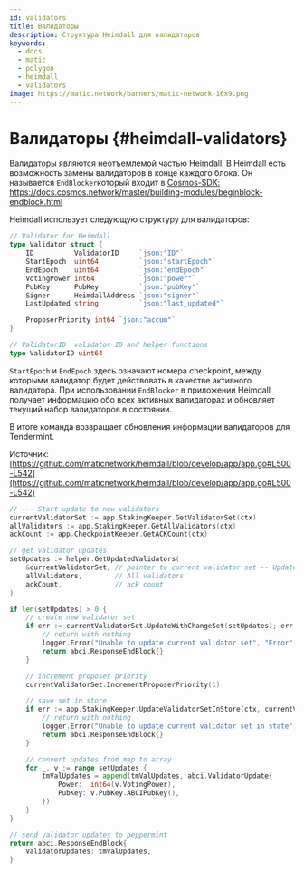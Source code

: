```yaml
---
id: validators
title: Валидаторы
description: Структура Heimdall для валидаторов
keywords:
  - docs
  - matic
  - polygon
  - heimdall
  - validators
image: https://matic.network/banners/matic-network-16x9.png
---
```


# Валидаторы {#heimdall-validators}

Валидаторы являются неотъемлемой частью Heimdall. В Heimdall есть возможность замены валидаторов в конце каждого блока. Он называется `EndBlocker`который входит в [Cosmos-SDK:](https://docs.cosmos.network/master/building-modules/beginblock-endblock.html) https://docs.cosmos.network/master/building-modules/beginblock-endblock.html

Heimdall использует следующую структуру для валидаторов:

```go
// Validator for Heimdall
type Validator struct {
	ID          ValidatorID     `json:"ID"`
	StartEpoch  uint64          `json:"startEpoch"`
	EndEpoch    uint64          `json:"endEpoch"`
	VotingPower int64           `json:"power"`
	PubKey      PubKey          `json:"pubKey"`
	Signer      HeimdallAddress `json:"signer"`
	LastUpdated string          `json:"last_updated"`

	ProposerPriority int64 `json:"accum"`
}

// ValidatorID  validator ID and helper functions
type ValidatorID uint64
```

`StartEpoch` и `EndEpoch` здесь означают номера checkpoint, между которыми валидатор будет действовать в качестве активного валидатора.  При использовании `EndBlocker` в приложении Heimdall получает информацию обо всех активных валидаторах и обновляет текущий набор валидаторов в состоянии.

В итоге команда возвращает обновления информации валидаторов для Tendermint.

Источник: [https://github.com/maticnetwork/heimdall/blob/develop/app/app.go#L500-L542](https://github.com/maticnetwork/heimdall/blob/develop/app/app.go#L500-L542)

```go
// --- Start update to new validators
currentValidatorSet := app.StakingKeeper.GetValidatorSet(ctx)
allValidators := app.StakingKeeper.GetAllValidators(ctx)
ackCount := app.CheckpointKeeper.GetACKCount(ctx)

// get validator updates
setUpdates := helper.GetUpdatedValidators(
	&currentValidatorSet, // pointer to current validator set -- UpdateValidators will modify it
	allValidators,        // All validators
	ackCount,             // ack count
)

if len(setUpdates) > 0 {
	// create new validator set
	if err := currentValidatorSet.UpdateWithChangeSet(setUpdates); err != nil {
		// return with nothing
		logger.Error("Unable to update current validator set", "Error", err)
		return abci.ResponseEndBlock{}
	}

	// increment proposer priority
	currentValidatorSet.IncrementProposerPriority(1)

	// save set in store
	if err := app.StakingKeeper.UpdateValidatorSetInStore(ctx, currentValidatorSet); err != nil {
		// return with nothing
		logger.Error("Unable to update current validator set in state", "Error", err)
		return abci.ResponseEndBlock{}
	}

	// convert updates from map to array
	for _, v := range setUpdates {
		tmValUpdates = append(tmValUpdates, abci.ValidatorUpdate{
			Power:  int64(v.VotingPower),
			PubKey: v.PubKey.ABCIPubKey(),
		})
	}
}

// send validator updates to peppermint
return abci.ResponseEndBlock{
	ValidatorUpdates: tmValUpdates,
}
```
